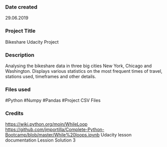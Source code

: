 ### Date created
29.06.2019

### Project Title
Bikeshare Udacity Project

### Description
Analysing the bikeshare data in three big cities New York, Chicago and Washington.
Displays various statistics on the most frequent times of travel, stations used, timeframes and other details.

### Files used
#Python
#Numpy
#Pandas
#Project CSV Files

### Credits
https://wiki.python.org/moin/WhileLoop
https://github.com/jmportilla/Complete-Python-Bootcamp/blob/master/While%20loops.ipynb
Udacity lesson documentation Lession Solution 3

